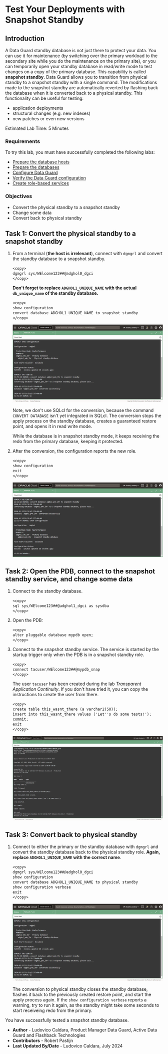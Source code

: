 # Test Your Deployments with Snapshot Standby

## Introduction

A Data Guard standby database is not just there to protect your data. You can use it for maintenance (by switching over the primary workload to the secondary site while you do the maintenance on the primary site), or you can temporarily open your standby database in read/write mode to test changes on a copy of the primary database.
This capability is called **snapshot standby**.
Data Guard allows you to transition from physical standby to a snapshot standby with a single command.
The modifications made to the snapshot standby are automatically reverted by flashing back the database when it is converted back to a physical standby.
This functionality can be useful for testing:
* application deployments
* structural changes (e.g. new indexes)
* new patches or even new versions

Estimated Lab Time: 5 Minutes

### Requirements
To try this lab, you must have successfully completed the following labs:
* [Prepare the database hosts](../prepare-host/prepare-host.md)
* [Prepare the databases](../prepare-db/prepare-db.md)
* [Configure Data Guard](../configure-dg/configure-dg.md)
* [Verify the Data Guard configuration](../verify-dg/verify-dg.md)
* [Create role-based services](../create-services/create-services.md)

### Objectives
* Convert the physical standby to a snapshot standby
* Change some data
* Convert back to physical standby

## Task 1: Convert the physical standby to a snapshot standby

1. From a terminal (**the host is irrelevant**), connect with `dgmgrl` and convert the standby database to a snapshot standby.

    ```
    <copy>
    dgmgrl sys/WElcome123##@adghol0_dgci
    </copy>
    ```
    **Don't forget to replace `ADGHOL1_UNIQUE_NAME` with the actual `db_unique_name` of the standby database.**
    ```
    <copy>
    show configuration
    convert database ADGHOL1_UNIQUE_NAME to snapshot standby
    </copy>
    ```

    ![The conversion to snapshot standby succeeds](images/convert-to-snapshot-standby.png)

    Note, we don't use SQLcl for the conversion, because the command `CONVERT DATABASE` isn't yet integrated in SQLcl.
    The conversion stops the apply process on the standby database, creates a guaranteed restore point, and opens it in read write mode.

    While the database is in snapshot standby mode, it keeps receiving the redo from the primary database, keeping it protected.

2. After the conversion, the configuration reports the new role.

    ```
    <copy>
    show configuration
    exit
    </copy>
    ```

    ![Show configuration reports "Snapshot Standby database" for the standby database](images/show-configuration-snapshot.png)


## Task 2: Open the PDB, connect to the snapshot standby service, and change some data

1. Connect to the standby database.
    ```
    <copy>
    sql sys/WElcome123##@adghol1_dgci as sysdba
    </copy>
    ```

2. Open the PDB:
    ```
    <copy>
    alter pluggable database mypdb open;
    </copy>
    ```

3. Connect to the snapshot standby service. The service is started by the startup trigger only when the PDB is in a snapshot standby role.
    ```
    <copy>
    connect tacuser/WElcome123##@mypdb_snap
    </copy>
    ```
    The user `tacuser` has been created during the lab *Transparent Application Continuity*. If you don't have tried it, you can copy the instructions to create the user from there.
    ```
    <copy>
    create table this_wasnt_there (a varchar2(50));
    insert into this_wasnt_there values ('Let''s do some tests!');
    commit;
    exit
    </copy>
    ```

    ![The DDL and DML statements work on the standby database](images/modify-snapshot-standby.png)
  

## Task 3: Convert back to physical standby

1. Connect to either the primary or the standby database with `dgmgrl` and convert the standby database back to the physical standby role. **Again, replace `ADGHOL1_UNIQUE_NAME` with the correct name**.
    ```
    <copy>
    dgmgrl sys/WElcome123##@adghol0_dgci
    show configuration
    convert database ADGHOL1_UNIQUE_NAME to physical standby
    show configuration verbose
    exit
    </copy>
    ```

    ![The conversion to physical standby succeeds](images/convert-to-snapshot-standby.png)

    The conversion to physical standby closes the standby database, flashes it back to the previously created restore point, and start the apply process again.
    If the `show configuration verbose` reports a warning, try to run it again, as the standby might take some seconds to start receiveing redo from the primary.

You have successfully tested a snapshot standby database.

- **Author** - Ludovico Caldara, Product Manager Data Guard, Active Data Guard and Flashback Technologies
- **Contributors** - Robert Pastijn
- **Last Updated By/Date** -  Ludovico Caldara, July 2024
